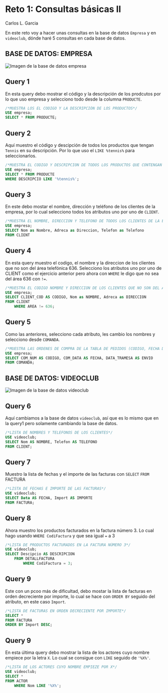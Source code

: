 # Reto 1: Consultas básicas II

Carlos L. Garcia

En este reto voy a hacer unas consultas en la base de datos `Empresa` y en `videoclub`, dónde haré 5 consultas en cada base de datos.
## BASE DE DATOS: EMPRESA

![Imagen de la base de datos empresa](/home/daw/Imágenes/empresa.png)

## Query 1
En esta query debo mostrar el código y la descripción de los prodcutos por lo que uso empresa y selecciono todo desde la columna `PRODUCTE`.

```sql
/*MUESTRA LOS EL CODIGO Y LA DESCRIPCIÓN DE LOS PRODUCTOS*/
USE empresa;
SELECT * FROM PRODUCTE;
```

## Query 2
Aquí muestro el código y descipción de todos los productos que tengan `Tennis` en su descripción.
Por lo que uso el `LIKE %tennis%` para seleccionarlos.

```sql
/*MUESTRA EL CODIGO Y DESCRIPCION DE TODOS LOS PRODUCTOS QUE CONTENGAN TENNIS EN SU DESCRIPCIÓN*/
USE empresa;
SELECT * FROM PRODUCTE
WHERE DESCRIPCIO LIKE '%tennis%';
```

## Query 3
En este debo mostar el nombre, dirección y teléfono de los clientes de la empresa, por lo cual selecciono todos los atributos uno por uno de `CLIENT`.

```sql
/*MUESTRA EL NOMBRE, DIRECCION Y TELEFONO DE TODOS LOS CLIENTES DE LA EMPRESA*/
USE empresa;
SELECT Nom as Nombre, Adreca as Direccion, Telefon as Telefono
FROM CLIENT
```

## Query 4
En esta query muestro el codigo, el nombre y la direccion de los clientes que no son del área telefónica 636.
Selecciono los atributos uno por uno de CLIENT como el ejercicio anterior pero ahora con `WHERE` le digo que no sea del área 636 con `!=`.

```sql
/*MUESTRA EL CODIGO NOMBRE Y DIRECCION DE LOS CLIENTES QUE NO SON DEL AREA TELEFONICA 636*/
USE empresa;
SELECT CLIENT_COD AS CODIGO, Nom as NOMBRE, Adreca as DIRECCION
FROM CLIENT
	WHERE AREA != 636;
```

## Query 5
Como las anteriores, selecciono cada atributo, les cambio los nombres y selecciono desde `COMANDA`.

```sql
/*MUESTRA LAS ORDENES DE COMPRA DE LA TABLA DE PEDIDOS (CODIGO, FECHA DE ORDEN Y DE ENVIO)*/
USE empresa;
SELECT COM_NUM AS CODIGO, COM_DATA AS FECHA, DATA_TRAMESA AS ENVIO
FROM COMANDA;
```
## BASE DE DATOS: VIDEOCLUB

![Imagen de la base de datos videoclub](/home/daw/Imágenes/videoclub.png)

## Query 6
Aquí cambiamos a la base de datos `videoclub`, así que es lo mismo que en la query1 pero solamente cambiando la base de datos.

```sql
/*LISTA DE NOMBRES Y TELEFONOS DE LOS CLIENTES*/
USE videoclub;
SELECT Nom AS NOMBRE, Telefon AS TELEFONO
FROM CLIENT;
```

## Query 7
Muestro la lista de fechas y el importe de las facturas con `SELECT`
`FROM` FACTURA

```sql
/*LISTA DE FECHAS E IMPORTE DE LAS FACTURAS*/
USE videoclub;
SELECT Data AS FECHA, Import AS IMPORTE
FROM FACTURA;
```

## Query 8
Ahora muestro los productos facturados en la factura número 3.
Lo cual hago usando `WHERE CodiFactura` y que sea igual `=` a 3 

```sql
/*LISTA DE PRODUCTOS FACTURADOS EN LA FACTURA NÚMERO 3*/
USE videoclub;
SELECT Descipcio AS DESCRIPCION 
	FROM DETALLFACTURA
		WHERE CodiFactura = 3;
```

## Query 9
Este con un pcoo más de dificultad, debo mostar la lista de facturas en orden decreciente por importe, lo cual se hace con `ORDER BY` seguido del atributo, en este caso `Import`.  

```sql
/*LISTA DE FACTURAS EN ORDEN DECRECIENTE POR IMPORTE*/
SELECT *
FROM FACTURA
ORDER BY Import DESC;
```

## Query 9
En esta última query debo mostrar la lista de los actores cuyo nombre empiece por la letra `X`.
Lo cual se consigue con `LIKE` seguido de `'%X%'`.

```sql
/*LISTA DE LOS ACTORES CUYO NOMBRE EMPIEZE POR X*/
USE videoclub;
SELECT *
FROM ACTOR
	WHERE Nom LIKE '%X%';
```